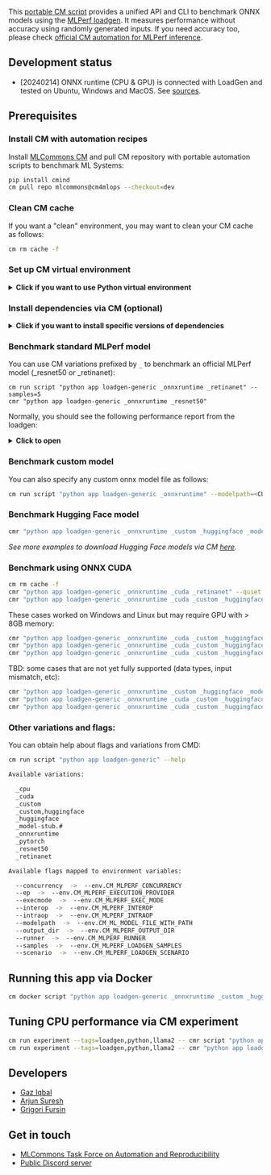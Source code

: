 This [portable CM script](https://access.cknowledge.org/playground/?action=scripts) 
provides a unified API and CLI to benchmark ONNX models 
using the [MLPerf loadgen](https://github.com/mlcommons/inference/tree/master/loadgen).
It measures performance without accuracy using randomly generated inputs. 
If you need accuracy too, please check [official CM automation for MLPerf inference](../run-mlperf-inference-app).

## Development status

* [20240214] ONNX runtime (CPU & GPU) is connected with LoadGen and tested on Ubuntu, Windows and MacOS.
  See [sources](src/ort.py).

## Prerequisites

### Install CM with automation recipes

Install [MLCommons CM](https://github.com/mlcommons/ck/blob/master/docs/installation.md) 
and pull CM repository with portable automation scripts to benchmark ML Systems:

```bash
pip install cmind
cm pull repo mlcommons@cm4mlops --checkout=dev
```

### Clean CM cache

If you want a "clean" environment, you may want to clean your CM cache as follows:
```bash
cm rm cache -f
```

### Set up CM virtual environment

<details>
<summary><b>Click if you want to use Python virtual environment</b></summary>

We suggest you to install a python virtual environment via CM though it's not strictly necessary 
(CM can automatically detect and reuse your Python installation and environments):
```bash
cm run script "install python-venv" --name=loadgen
```

You can also install a specific version of Python on your system via:
```bash
cm run script "install python-venv" --name=loadgen --version=3.10.7
```

By default, CM will be asking users to select one from all detected and installed Python versions
including the above one, any time a script with python dependency is run. To avoid that, you 
can set up the following environment variable with the name of the current virtual environment:

```bash
export CM_SCRIPT_EXTRA_CMD="--adr.python.name=loadgen"
```

The `--adr` flag stands for "Add to all Dependencies Recursively" and will find all sub-dependencies on other CM scripts 

</details>


### Install dependencies via CM (optional)

<details>
<summary><b>Click if you want to install specific versions of dependencies</b></summary>

You can skip this sub-section if you want CM to automatically detect already installed
ONNX runtime on your system. Otherwise, follow the next steps to install the latest or specific
version of ONNX runtime.


### Download LoadGen sources from MLPerf inference benchmark

```bash
cm run script "get mlperf inference src" --version=r3.1
```

### Install MLPerf LoadGen
We can now install loadgen via CM while forcing compiler dependency to GCC:

```bash
cm run script "get mlperf loadgen"
```

### ONNX, CPU

```bash
cm run script "get generic-python-lib _onnxruntime"
```

or

```bash
cm run script "get generic-python-lib _onnxruntime" --version=1.13.1
```

or 

```bash
cm run script "get generic-python-lib _onnxruntime" --version_min=1.10.0
```
</details>

### Benchmark standard MLPerf model

You can use CM variations prefixed by `_` to benchmark an official MLPerf model 
(_resnet50 or _retinanet):

```
cm run script "python app loadgen-generic _onnxruntime _retinanet" --samples=5
cmr "python app loadgen-generic _onnxruntime _resnet50"
```

Normally, you should see the following performance report from the loadgen:




<details>
<summary><b>Click to open</b></summary>

```bash

2022-12-06 16:51:39,279 INFO MainThread - __main__ main: Model: /home/gfursin/CM/repos/local/cache/9c825a0a06fb48e2/resnet50_v1.onnx
2022-12-06 16:51:39,279 INFO MainThread - __main__ main: Runner: inline, Concurrency: 4
2022-12-06 16:51:39,279 INFO MainThread - __main__ main: Results: results/resnet50_v1.onnx/inline
2022-12-06 16:51:39,279 INFO MainThread - __main__ main: Test Started
2022-12-06 16:51:39,399 INFO MainThread - loadgen.harness load_query_samples: Loaded 100 samples
2022-12-06 16:51:55,723 INFO MainThread - loadgen.harness issue_query: Queries issued 550
2022-12-06 16:51:55,725 INFO MainThread - loadgen.harness flush_queries: Queries flushed
2022-12-06 16:51:55,731 INFO MainThread - loadgen.harness unload_query_samples: Unloaded samples
================================================
MLPerf Results Summary
================================================
SUT name : PySUT
Scenario : Offline
Mode     : PerformanceOnly
Samples per second: 33.6903
Result is : VALID
  Min duration satisfied : Yes
  Min queries satisfied : Yes
  Early stopping satisfied: Yes

================================================
Additional Stats
================================================
Min latency (ns)                : 16325180169
Max latency (ns)                : 16325180169
Mean latency (ns)               : 16325180169
50.00 percentile latency (ns)   : 16325180169
90.00 percentile latency (ns)   : 16325180169
95.00 percentile latency (ns)   : 16325180169
97.00 percentile latency (ns)   : 16325180169
99.00 percentile latency (ns)   : 16325180169
99.90 percentile latency (ns)   : 16325180169

================================================
Test Parameters Used
================================================
samples_per_query : 550
target_qps : 50
target_latency (ns): 0
max_async_queries : 1
min_duration (ms): 10000
max_duration (ms): 0
min_query_count : 1
max_query_count : 0
qsl_rng_seed : 0
sample_index_rng_seed : 0
schedule_rng_seed : 0
accuracy_log_rng_seed : 0
accuracy_log_probability : 0
accuracy_log_sampling_target : 0
print_timestamps : 0
performance_issue_unique : 0
performance_issue_same : 0
performance_issue_same_index : 0
performance_sample_count : 100

No warnings encountered during test.

No errors encountered during test.
2022-12-06 16:51:55,753 INFO MainThread - __main__ main: Observed QPS: 33.6903
2022-12-06 16:51:55,753 INFO MainThread - __main__ main: Result: VALID
2022-12-06 16:51:55,753 INFO MainThread - __main__ main: Test Completed

  - Running postprocess ...
  - running time of script "app,loadgen,generic,loadgen-generic,python": 370.87 sec.

```

</details>


### Benchmark custom model

You can also specify any custom onnx model file as follows:

```bash
cm run script "python app loadgen-generic _onnxruntime" --modelpath=<CUSTOM_MODEL_FILE_PATH>
```

### Benchmark Hugging Face model

```bash
cmr "python app loadgen-generic _onnxruntime _custom _huggingface _model-stub.ctuning/mlperf-inference-bert-onnx-fp32-squad-v1.1" --adr.hf-downloader.model_filename=model.onnx
```

*See more examples to download Hugging Face models via CM [here](../get-ml-model-huggingface-zoo/README-extra.md).*

### Benchmark using ONNX CUDA

```bash
cm rm cache -f
cmr "python app loadgen-generic _onnxruntime _cuda _retinanet" --quiet
cmr "python app loadgen-generic _onnxruntime _cuda _custom _huggingface _model-stub.ctuning/mlperf-inference-bert-onnx-fp32-squad-v1.1" --adr.hf-downloader.model_filename=model.onnx
```

These cases worked on Windows and Linux but may require GPU with > 8GB memory:
```bash
cmr "python app loadgen-generic _onnxruntime _cuda _custom _huggingface _model-stub.steerapi/Llama-2-7b-chat-hf-onnx-awq-w8" --adr.hf-downloader.model_filename=onnx/decoder_model_merged_quantized.onnx,onnx/decoder_model_merged_quantized.onnx_data --samples=2
cmr "python app loadgen-generic _onnxruntime _cuda _custom _huggingface _model-stub.alpindale/Llama-2-13b-ONNX" --adr.hf-downloader.model_filename=FP32/LlamaV2_13B_float32.onnx --adr.hf-downloader.full_subfolder=FP32 --samples=2
cmr "python app loadgen-generic _onnxruntime _cuda _custom _huggingface _model-stub.Intel/gpt-j-6B-int8-static" --adr.hf-downloader.model_filename=model.onnx --adr.hf-downloader.full_subfolder=. --samples=2
```

TBD: some cases that are not yet fully supported (data types, input mismatch, etc):
```bash
cmr "python app loadgen-generic _onnxruntime _custom _huggingface _model-stub.runwayml/stable-diffusion-v1-5" --adr.hf-downloader.revision=onnx --adr.hf-downloader.model_filename=unet/model.onnx,unet/weights.pb --samples=2
cmr "python app loadgen-generic _onnxruntime _cuda _custom _huggingface _model-stub.microsoft/Mistral-7B-v0.1-onnx" --adr.hf-downloader.model_filename=Mistral-7B-v0.1.onnx,Mistral-7B-v0.1.onnx.data  --samples=2
cmr "python app loadgen-generic _onnxruntime _cuda _custom _huggingface _model-stub.alpindale/Llama-2-7b-ONNX" --adr.hf-downloader.model_filename=FP16/LlamaV2_7B_float16.onnx --adr.hf-downloader.full_subfolder=FP16 --samples=2
```

### Other variations and flags:

You can obtain help about flags and variations from CMD:

```bash
cm run script "python app loadgen-generic" --help

Available variations:

  _cpu
  _cuda
  _custom
  _custom,huggingface
  _huggingface
  _model-stub.#
  _onnxruntime
  _pytorch
  _resnet50
  _retinanet

Available flags mapped to environment variables:

  --concurrency  ->  --env.CM_MLPERF_CONCURRENCY
  --ep  ->  --env.CM_MLPERF_EXECUTION_PROVIDER
  --execmode  ->  --env.CM_MLPERF_EXEC_MODE
  --interop  ->  --env.CM_MLPERF_INTEROP
  --intraop  ->  --env.CM_MLPERF_INTRAOP
  --modelpath  ->  --env.CM_ML_MODEL_FILE_WITH_PATH
  --output_dir  ->  --env.CM_MLPERF_OUTPUT_DIR
  --runner  ->  --env.CM_MLPERF_RUNNER
  --samples  ->  --env.CM_MLPERF_LOADGEN_SAMPLES
  --scenario  ->  --env.CM_MLPERF_LOADGEN_SCENARIO

```

## Running this app via Docker

```bash
cm docker script "python app loadgen-generic _onnxruntime _custom _huggingface _model-stub.ctuning/mlperf-inference-bert-onnx-fp32-squad-v1.1" --adr.hf-downloader.model_filename=model.onnx  --samples=2 --output_dir=new_results --docker_cm_repo=ctuning@mlcommons-ck
```

## Tuning CPU performance via CM experiment

```bash
cm run experiment --tags=loadgen,python,llama2 -- cmr script "python app loadgen-generic _onnxruntime _cuda _custom _huggingface _model-stub.steerapi/Llama-2-7b-chat-hf-onnx-awq-w8" --adr.hf-downloader.model_filename=onnx/decoder_model_merged_quantized.onnx,onnx/decoder_model_merged_quantized.onnx_data --samples=2 --intraop={{CM_OPT_INTRAOP{[1,2,4]}}} --interop={{CM_OPT_INTEROP{[1,2,4]}}} --quiet
cm run experiment --tags=loadgen,python,llama2 -- cmr "python app loadgen-generic _onnxruntime" --modelpath={PATH TO ONNX MODEL} --samples=2 --intraop={{CM_OPT_INTRAOP{[1,2,4]}}} --interop={{CM_OPT_INTEROP{[1,2,4]}}} --quiet
```


## Developers

* [Gaz Iqbal](https://www.linkedin.com/in/gaziqbal)
* [Arjun Suresh](https://www.linkedin.com/in/arjunsuresh)
* [Grigori Fursin](https://cKnowledge.org/gfursin)

## Get in touch

* [MLCommons Task Force on Automation and Reproducibility](../../../docs/taskforce.md)
* [Public Discord server](https://discord.gg/JjWNWXKxwT)
